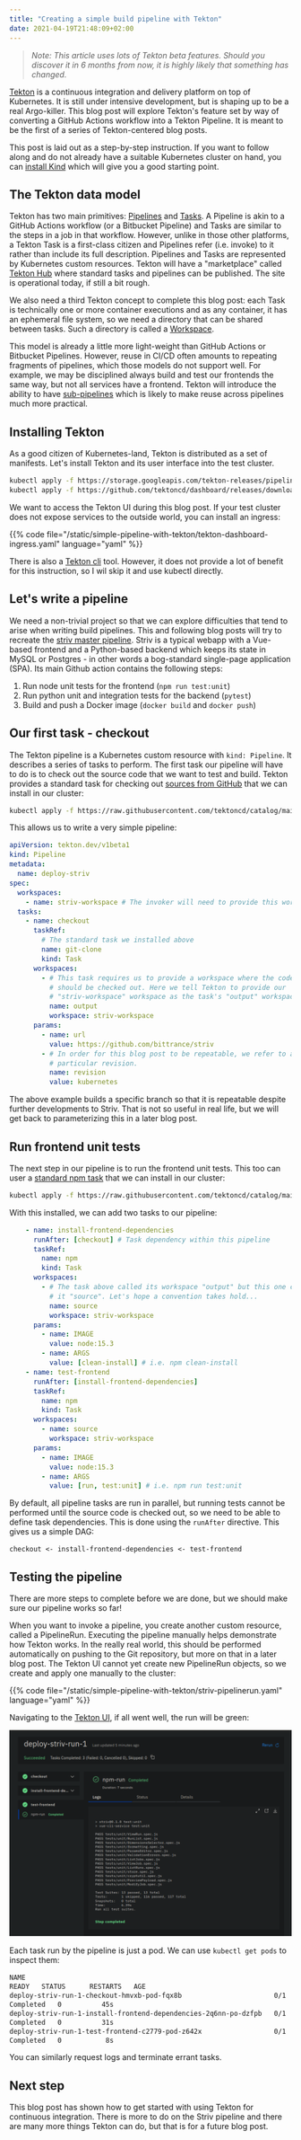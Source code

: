 ```yaml
---
title: "Creating a simple build pipeline with Tekton"
date: 2021-04-19T21:48:09+02:00
---
```

> *Note: This article uses lots of Tekton beta features. Should you discover it in 6 months from now, it is highly likely that something has changed.*

[Tekton](https://tekton.dev) is a continuous integration and delivery platform on top of Kubernetes. It is still under intensive development, but is shaping up to be a real Argo-killer. This blog post will explore Tekton's feature set by way of converting a GitHub Actions workflow into a Tekton Pipeline. It is meant to be the first of a series of Tekton-centered blog posts.

This post is laid out as a step-by-step instruction. If you want to follow along and do not already have a suitable Kubernetes cluster on hand, you can [install Kind](/posts/install-kind) which will give you a good starting point.

## The Tekton data model

Tekton has two main primitives: [Pipelines](https://tekton.dev/docs/pipelines/pipelines/) and [Tasks](https://tekton.dev/docs/pipelines/tasks/). A Pipeline is akin to a GitHub Actions workflow (or a Bitbucket Pipeline) and Tasks are similar to the steps in a job in that workflow. However, unlike in those other platforms, a Tekton Task is a first-class citizen and Pipelines refer (i.e. invoke) to it rather than include its full description. Pipelines and Tasks are represented by Kubernetes custom resources. Tekton will have a "marketplace" called [Tekton Hub](https://hub.tekton.dev/) where standard tasks and pipelines can be published. The site is operational today, if still a bit rough.

We also need a third Tekton concept to complete this blog post: each Task is technically one or more container executions and as any container, it has an ephemeral file system, so we need a directory that can be shared between tasks. Such a directory is called a [Workspace](https://tekton.dev/docs/pipelines/workspaces/).

This model is already a little more light-weight than GitHub Actions or Bitbucket Pipelines. However, reuse in CI/CD often amounts to repeating fragments of pipelines, which those models do not support well. For example, we may be disciplined always build and test our frontends the same way, but not all services have a frontend. Tekton will introduce the ability to have [sub-pipelines](https://github.com/tektoncd/community/blob/main/teps/0056-pipelines-in-pipelines.md) which is likely to make reuse across pipelines much more practical.

## Installing Tekton

As a good citizen of Kubernetes-land, Tekton is distributed as a set of manifests. Let's install Tekton and its user interface into the test cluster.
```bash
kubectl apply -f https://storage.googleapis.com/tekton-releases/pipeline/previous/v0.23.0/release.yaml
kubectl apply -f https://github.com/tektoncd/dashboard/releases/download/v0.16.0/tekton-dashboard-release.yaml
```

We want to access the Tekton UI during this blog post. If your test cluster does not expose services to the outside world, you can install an ingress:

{{% code file="/static/simple-pipeline-with-tekton/tekton-dashboard-ingress.yaml" language="yaml" %}}

There is also a [Tekton cli](https://github.com/tektoncd/cli) tool. However, it does not provide a lot of benefit for this instruction, so I wil skip it and use kubectl directly.

## Let's write a pipeline

We need a non-trivial project so that we can explore difficulties that tend to arise when writing build pipelines. This and following blog posts will try to recreate the [striv master pipeline](https://github.com/bittrance/striv/blob/cfac501a45db4c58ae526a3e58242c6245305624/.github/workflows/default-test.yml). Striv is a typical webapp with a Vue-based frontend and a Python-based backend which keeps its state in MySQL or Postgres - in other words a bog-standard single-page application (SPA). Its main Github action contains the following steps:

1. Run node unit tests for the frontend (`npm run test:unit`)
1. Run python unit and integration tests for the backend (`pytest`)
1. Build and push a Docker image (`docker build` and `docker push`)

## Our first task - checkout

The Tekton pipeline is a Kubernetes custom resource with `kind: Pipeline`. It describes a series of tasks to perform. The first task our pipeline will have to do is to check out the source code that we want to test and build. Tekton provides a standard task for checking out [sources from GitHub](https://hub.tekton.dev/tekton/task/git-clone) that we can install in our cluster:
```bash
kubectl apply -f https://raw.githubusercontent.com/tektoncd/catalog/main/task/git-clone/0.3/git-clone.yaml
```

This allows us to write a very simple pipeline:
```yaml
apiVersion: tekton.dev/v1beta1
kind: Pipeline
metadata:
  name: deploy-striv
spec:
  workspaces:
    - name: striv-workspace # The invoker will need to provide this workspace
  tasks:
    - name: checkout
      taskRef:
        # The standard task we installed above
        name: git-clone
        kind: Task
      workspaces:
        - # This task requires us to provide a workspace where the code
          # should be checked out. Here we tell Tekton to provide our 
          # "striv-workspace" workspace as the task's "output" workspace.
          name: output
          workspace: striv-workspace
      params:
        - name: url
          value: https://github.com/bittrance/striv
        - # In order for this blog post to be repeatable, we refer to a 
          # particular revision.
          name: revision
          value: kubernetes
```
The above example builds a specific branch so that it is repeatable despite further developments to Striv. That is not so useful in real life, but we will get back to parameterizing this in a later blog post.

## Run frontend unit tests

The next step in our pipeline is to run the frontend unit tests. This too can user a [standard npm task](https://hub.tekton.dev/tekton/task/npm) that we can install in our cluster:
```bash
kubectl apply -f https://raw.githubusercontent.com/tektoncd/catalog/main/task/npm/0.1/npm.yaml
```

With this installed, we can add two tasks to our pipeline:
```yaml
    - name: install-frontend-dependencies
      runAfter: [checkout] # Task dependency within this pipeline
      taskRef:
        name: npm
        kind: Task
      workspaces:
        - # The task above called its workspace "output" but this one calls 
          # it "source". Let's hope a convention takes hold...
          name: source
          workspace: striv-workspace
      params:
        - name: IMAGE
          value: node:15.3
        - name: ARGS
          value: [clean-install] # i.e. npm clean-install
    - name: test-frontend
      runAfter: [install-frontend-dependencies]
      taskRef:
        name: npm
        kind: Task
      workspaces:
        - name: source
          workspace: striv-workspace
      params:
        - name: IMAGE
          value: node:15.3
        - name: ARGS
          value: [run, test:unit] # i.e. npm run test:unit
```

By default, all pipeline tasks are run in parallel, but running tests cannot be performed until the source code is checked out, so we need to be able to define task dependencies. This is done using the `runAfter` directive. This gives us a simple DAG:
```
checkout <- install-frontend-dependencies <- test-frontend
```

## Testing the pipeline

There are more steps to complete before we are done, but we should make sure our pipeline works so far!

When you want to invoke a pipeline, you create another custom resource, called a PipelineRun. Executing the pipeline manually helps demonstrate how Tekton works. In the really real world, this should be performed automatically on pushing to the Git repository, but more on that in a later blog post. The Tekton UI cannot yet create new PipelineRun objects, so we create and apply one manually to the cluster:

{{% code file="/static/simple-pipeline-with-tekton/striv-pipelinerun.yaml" language="yaml" %}}

Navigating to the [Tekton UI](http://tekton.lvh.me), if all went well, the run will be green:

![deploy-striv run successful](/simple-pipeline-with-tekton/deploy-striv-run-1.png "deploy-striv run successful")

Each task run by the pipeline is just a pod. We can use `kubectl get pods` to inspect them:
```
NAME                                                              READY   STATUS      RESTARTS   AGE
deploy-striv-run-1-checkout-hmvxb-pod-fqx8b                       0/1     Completed   0          45s
deploy-striv-run-1-install-frontend-dependencies-2q6nn-po-dzfpb   0/1     Completed   0          31s
deploy-striv-run-1-test-frontend-c2779-pod-z642x                  0/1     Completed   0           8s
```
You can similarly request logs and terminate errant tasks.

## Next step

This blog post has shown how to get started with using Tekton for continuous integration. There is more to do on the Striv pipeline and there are many more things Tekton can do, but that is for a future blog post.